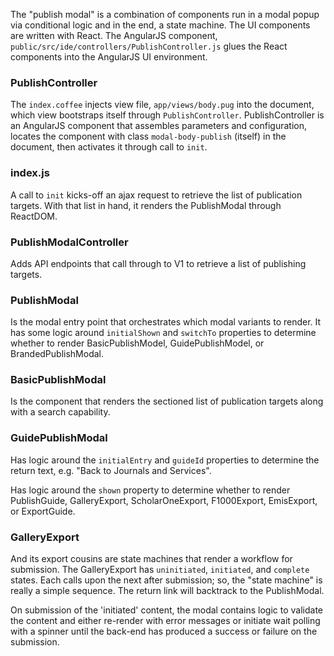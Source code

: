 The "publish modal" is a combination of components run in a modal popup via
conditional logic and in the end, a state machine. The UI components are
written with React. The AngularJS component,
`public/src/ide/controllers/PublishController.js`
glues the React components into the AngularJS UI environment.

### PublishController

The `index.coffee` injects view file, `app/views/body.pug` into the document,
which view bootstraps itself through `PublishController`.
PublishController is an AngularJS component that assembles parameters
and configuration, locates the component with class `modal-body-publish`
(itself) in the document, then activates it through call to `init`.

### index.js

A call to `init` kicks-off an ajax request to
retrieve the list of publication targets. With that list in hand, it
renders the PublishModal through ReactDOM.

### PublishModalController

Adds API endpoints that call through to V1 to retrieve a list of
publishing targets.

### PublishModal

Is the modal entry point that orchestrates which modal variants
to render. It has some logic around `initialShown` and `switchTo` properties
to determine whether to render BasicPublishModel, GuidePublishModel,
or BrandedPublishModal.

### BasicPublishModal

Is the component that renders the sectioned list of publication targets
along with a search capability.

### GuidePublishModal

Has logic around the `initialEntry` and `guideId` properties to determine
the return text, e.g. "Back to Journals and Services".

Has logic around the `shown` property to determine whether to render
PublishGuide, GalleryExport, ScholarOneExport, F1000Export, EmisExport, or
ExportGuide.

### GalleryExport

And its export cousins are state machines that render a workflow for
submission. The GalleryExport has `uninitiated`, `initiated`, and
`complete` states. Each calls upon the next after submission; so, the
"state machine" is really a simple sequence. The return link will backtrack
to the PublishModal.

On submission of the 'initiated' content, the modal contains logic to
validate the content and either re-render with error messages or initiate
wait polling with a spinner until the back-end has produced a success or
failure on the submission.
